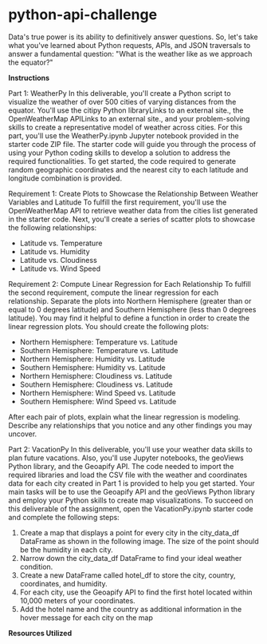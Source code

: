 # python-api-challenge
 Data's true power is its ability to definitively answer questions. So, let's take what you've learned about Python requests, APIs, and JSON traversals to answer a fundamental question: "What is the weather like as we approach the equator?"

**Instructions**

Part 1: WeatherPy
  In this deliverable, you'll create a Python script to visualize the weather of over 500 cities of varying distances from the equator. You'll  use the citipy Python libraryLinks to an external site., the OpenWeatherMap APILinks to an external site., and your problem-solving skills to create a representative model of weather across cities. For this part, you'll use the WeatherPy.ipynb Jupyter notebook provided in the starter code ZIP file. The starter code will guide you through the process of using your Python coding skills to develop a solution to address the required functionalities. To get started, the code required to generate random geographic coordinates and the nearest city to each latitude and longitude combination is provided.

Requirement 1: Create Plots to Showcase the Relationship Between Weather Variables and Latitude
  To fulfill the first requirement, you'll use the OpenWeatherMap API to retrieve weather data from the cities list generated in the starter code. Next, you'll create a series of scatter plots to showcase the following relationships:
   - Latitude vs. Temperature
   - Latitude vs. Humidity
   - Latitude vs. Cloudiness
   - Latitude vs. Wind Speed

Requirement 2: Compute Linear Regression for Each Relationship
  To fulfill the second requirement, compute the linear regression for each relationship. Separate the plots into Northern Hemisphere (greater than or equal to 0 degrees latitude) and Southern Hemisphere (less than 0 degrees latitude). You may find it helpful to define a function in order to create the linear regression plots. You should create the following plots:
   - Northern Hemisphere: Temperature vs. Latitude
   - Southern Hemisphere: Temperature vs. Latitude
   - Northern Hemisphere: Humidity vs. Latitude
   - Southern Hemisphere: Humidity vs. Latitude
   - Northern Hemisphere: Cloudiness vs. Latitude
   - Southern Hemisphere: Cloudiness vs. Latitude
   - Northern Hemisphere: Wind Speed vs. Latitude
   - Southern Hemisphere: Wind Speed vs. Latitude

  After each pair of plots, explain what the linear regression is modeling. Describe any relationships that you notice and any other findings you may uncover.

Part 2: VacationPy
  In this deliverable, you'll use your weather data skills to plan future vacations. Also, you'll use Jupyter notebooks, the geoViews Python library, and the Geoapify API. The code needed to import the required libraries and load the CSV file with the weather and coordinates data for each city created in Part 1 is provided to help you get started. Your main tasks will be to use the Geoapify API and the geoViews Python library and employ your Python skills to create map visualizations. To succeed on this deliverable of the assignment, open the VacationPy.ipynb starter code and complete the following steps:
   1. Create a map that displays a point for every city in the city_data_df DataFrame as shown in the following image. The size of the point should be the humidity in each city.
   2. Narrow down the city_data_df DataFrame to find your ideal weather condition.
   3. Create a new DataFrame called hotel_df to store the city, country, coordinates, and humidity.
   4. For each city, use the Geoapify API to find the first hotel located within 10,000 meters of your coordinates.
   5. Add the hotel name and the country as additional information in the hover message for each city on the map

**Resources Utilized**
